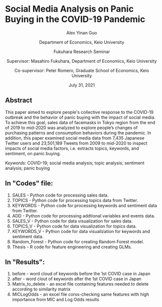 # Social Media Analysis on Panic Buying in the COVID-19 Pandemic

<div align="center">

  Alex Yinan Guo
  
  Department of Economics, Keio University
  
  Fukuhara Research Seminar
  
  Supervisor: Masahiro Fukuhara, Department of Economics, Keio University
  
  Co-supervisor: Peter Romero, Graduate School of Economics, Keio University
  
  July 31, 2021

</div>

## Abstract

This paper aimed to explore people's collective response to the COVID-19 outbreak and the behavior of panic buying with the impact of social media. To achieve this goal, sales data of facemasks in Tokyo region from the end of 2019 to mid-2020 was analyzed to explore people’s changes of purchasing patterns and consumption behaviors during the pandemic. In addition, this paper examined social media data from 7,435 Japanese Twitter users and 23,501,189 Tweets from 2009 to mid-2020 to inspect impacts of social media factors, i.e. extracts topics, keywords, and sentiment, on panic buying.

*Keywords*: COVID-19; social media analysis; topic analysis; sentiment analysis; panic buying

## In "Codes" file:
1. SALES - Python code for processing sales data.
2. TOPICS - Python code for processing topics data from Twitter.
3. KEYWORDS - Python code for processing keywords and sentiment data from Twitter.
4. ADD - Python code for processing addtional variables and events data.
5. SALES_V - Python code for data visualization for sales data. 
6. TOPICS_V - Python code for data visualization for topics data.
7. KEYWORDS_V - Python code for data visualization for keywords and sentiment data.
8. Random_Forest - Python code for creating Random Forest model.
9. Thesis - R code for feature engineering and creating GLMs.

## In "Results":
1. before - word cloud of keywords before the 1st COVID case in Japan
2. after - word clout of keywords after the 1st COVID case in Japan
3. Matrix_to_delete - an excel file containing features needed to delete according to similarity matrix
4. MICLogOdds - an excel file corss-checking same features with high importance from MIC and Log Odds results


